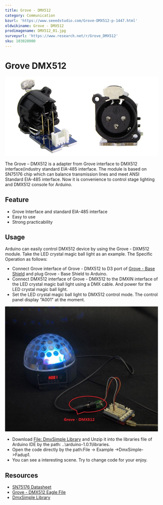 ```yaml
---
title: Grove - DMX512
category: Communication
bzurl: 'https://www.seeedstudio.com/Grove-DMX512-p-1447.html'
oldwikiname: Grove - DMX512
prodimagename: DMX512_01.jpg
surveyurl: 'https://www.research.net/r/Grove_DMX512'
sku: 103020000
---
```


# Grove DMX512

![](https://github.com/SeeedDocument/Grove-DMX512/raw/master/img/DMX512_01.jpg)

The Grove – DMX512 is a adapter from Grove interface to DMX512 interface\(industry standard EIA-485 interface. The module is based on SN75176 chip which can balance transmission lines and meet ANSI Standard EIA-485 interface. Now it is convenience to control stage lighting and DMX512 console for Arduino.

## Feature

* Grove Interface and standard EIA-485 interface
* Easy to use
* Strong practicability

## Usage

Arduino can easily control DMX512 device by using the Grove - DXM512 module. Take the LED crystal magic ball light as an example. The Specific Operation as follows:

* Connect Grove interface of Grove - DMX512 to D3 port of [Grove - Base Shield](/Grove-Base_Shield) and plug Grove - Base Shield to Arduino.
* Connect DMX512 interface of Grove - DMX512 to the DMXIN interface of the LED crystal magic ball light using a DMX cable. And power for the LED crystal magic ball light.
* Set the LED crystal magic ball light to DMX512 control mode. The control panel display "A001" at the moment.

![](https://github.com/SeeedDocument/Grove-DMX512/raw/master/img/DMX512_Usage.jpg)

* Download [File: DmxSimple Library](https://github.com/SeeedDocument/Grove-DMX512/raw/master/res/DmxSimple.zip) and Unzip it into the libraries file of Arduino IDE by the path: ..\arduino-1.0.1\libraries.
* Open the code directly by the path:File -&gt; Example -&gt;DmxSimple-&gt;Fadup1.
* You can see a interesting scene. Try to change code for your enjoy.

## Resources

* [SN75176 Datasheet](https://github.com/SeeedDocument/Grove-DMX512/raw/master/res/Sn75176a.pdf)
* [Grove - DMX512 Eagle File](https://github.com/SeeedDocument/Grove-DMX512/raw/master/res/Grove-DMX512_Eagle_File.zip)
* [DmxSimple Library](https://github.com/SeeedDocument/Grove-DMX512/raw/master/res/DmxSimple.zip)

